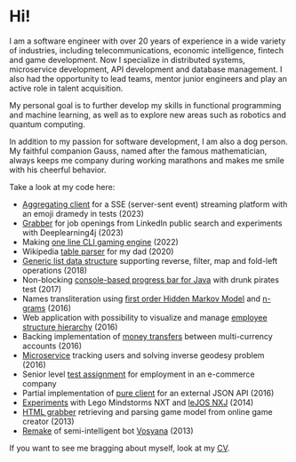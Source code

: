 # Hi!

I am a software engineer with over 20 years of experience in a wide variety of industries, including telecommunications, economic intelligence, fintech and game development. Now I specialize in distributed systems, microservice development, API development and database management. I also had the opportunity to lead teams, mentor junior engineers and play an active role in talent acquisition.

My personal goal is to further develop my skills in functional programming and machine learning, as well as to explore new areas such as robotics and quantum computing.

In addition to my passion for software development, I am also a dog person. My faithful companion Gauss, named after the famous mathematician, always keeps me company during working marathons and makes me smile with his cheerful behavior.

Take a look at my code here:

- [Aggregating client](https://github.com/antivoland/sytac-test) for a SSE (server-sent event) streaming platform with an emoji dramedy in tests (2023)
- [Grabber](https://github.com/antivoland/job-hunter) for job openings from LinkedIn public search and experiments with Deeplearning4j (2023)
- Making [one line CLI gaming engine](https://github.com/antivoland/console-viewport) (2022)
- Wikipedia [table parser](https://github.com/antivoland/wiki-parser-for-my-dad) for my dad (2020)
- [Generic list data structure](https://github.com/antivoland/amazon-test) supporting reverse, filter, map and fold-left operations (2018)
- Non-blocking [console-based progress bar for Java](https://github.com/creditnet/console-progress-bar) with drunk pirates test (2017)
- Names transliteration using [first order Hidden Markov Model](https://github.com/antivoland/amazinghiring-test/tree/master/translit/hmm) and [n-grams](https://github.com/antivoland/amazinghiring-test/tree/master/translit/ngram) (2016)
- Web application with possibility to visualize and manage [employee structure hierarchy](https://github.com/antivoland/tallink-test) (2016)
- Backing implementation of [money transfers](https://github.com/antivoland/revolut-test) between multi-currency accounts (2016)
- [Microservice](https://github.com/antivoland/onefactor-test) tracking users and solving inverse geodesy problem (2016)
- Senior level [test assignment](https://github.com/platbox/x-rates-java-test) for employment in an e-commerce company
- Partial implementation of [pure client](../../../vazhno-api) for an external JSON API (2016)
- [Experiments](https://github.com/antivoland/nxt) with Lego Mindstorms NXT and [leJOS NXJ](https://lejos.sourceforge.io/) (2014)
- [HTML grabber](../../../slone/tree/master/extractor) retrieving and parsing game model from online game creator (2013)
- [Remake](../../../dorphl) of semi-intelligent bot [Vosyana](https://github.com/digal/vosyana) (2013)

If you want to see me bragging about myself, look at my [CV](https://linkedin.com/in/antivoland).
